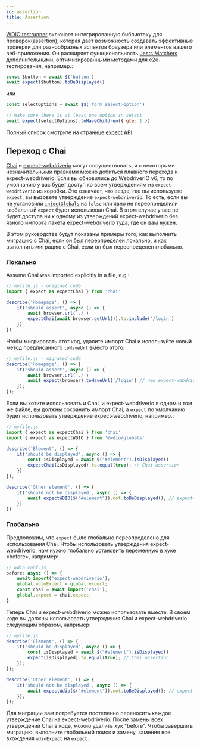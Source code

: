 ```yaml
---
id: assertion
title: Assertion
---
```


[WDIO testrunner](https://webdriver.io/docs/clioptions) включает интегрированную библиотеку для проверок(assertion), которая дает возможность создавать эффективные проверки для разнообразных аспектов браузера или элементов вашего веб-приложения. Он расширяет функциональность [Jests Matchers](https://jestjs.io/docs/en/using-matchers) дополнительными, оптимизированными методами для e2e-тестирования, например.:

```js
const $button = await $('button')
await expect($button).toBeDisplayed()
```

или

```js
const selectOptions = await $$('form select>option')

// make sure there is at least one option in select
await expect(selectOptions).toHaveChildren({ gte: 1 })
```

Полный список смотрите на странице [expect API](/docs/api/expect-webdriverio).

## Переход с Chai

[Chai](https://www.chaijs.com/) и [expect-webdriverio](https://github.com/webdriverio/expect-webdriverio#readme) могут сосуществовать, и с некоторыми незначительными правками можно добиться плавного перехода к expect-webdriverio. Если вы обновились до WebdriverIO v6, то по умолчанию у вас будет доступ ко всем утверждениям из `expect-webdriverio` из коробки. Это означает, что везде, где вы используете `expect`, вы вызовете утверждение `expect-webdriverio`. То есть, если вы не установили [`injectGlobals`](/docs/configuration#injectglobals) на `false` или явно не переопределили глобальный `expect` будет использован Chai. В этом случае у вас не будет доступа ни к одному из утверждений expect-webdriverio без явного импорта пакета expect-webdriverio туда, где он вам нужен.

В этом руководстве будут показаны примеры того, как выполнить миграцию с Chai, если он был переопределен локально, и как выполнить миграцию с Chai, если он был переопределен глобально.

### Локально

Assume Chai was imported explicitly in a file, e.g.:

```js
// myfile.js - original code
import { expect as expectChai } from 'chai'

describe('Homepage', () => {
    it('should assert', async () => {
        await browser.url('./')
        expectChai(await browser.getUrl()).to.include('/login')
    })
})
```

Чтобы мигрировать этот код, удалите импорт Chai и используйте новый метод предписанного `toHaveUrl` вместо этого:

```js
// myfile.js - migrated code
describe('Homepage', () => {
    it('should assert', async () => {
        await browser.url('./')
        await expect(browser).toHaveUrl('/login') // new expect-webdriverio API method https://webdriver.io/docs/api/expect-webdriverio.html#tohaveurl
    });
});
```

Если вы хотите использовать и Chai, и expect-webdriverio в одном и том же файле, вы должны сохранить импорт Chai, а `expect` по умолчанию будет использовать утверждение expect-webdriverio, например.:

```js
// myfile.js
import { expect as expectChai } from 'chai'
import { expect as expectWDIO } from '@wdio/globals'

describe('Element', () => {
    it('should be displayed', async () => {
        const isDisplayed = await $("#element").isDisplayed()
        expectChai(isDisplayed).to.equal(true); // Chai assertion
    })
});

describe('Other element', () => {
    it('should not be displayed', async () => {
        await expectWDIO($("#element")).not.toBeDisplayed(); // expect-webdriverio assertion
    })
})
```

### Глобально

Предположим, что `expect` было глобально переопределено для использования Chai. Чтобы использовать утверждения expect-webdriverio, нам нужно глобально установить переменную в хуке «before», например:

```js
// wdio.conf.js
before: async () => {
    await import('expect-webdriverio');
    global.wdioExpect = global.expect;
    const chai = await import('chai');
    global.expect = chai.expect;
}
```

Теперь Chai и expect-webdriverio можно использовать вместе. В своем коде вы должны использовать утверждения Chai и expect-webdriverio следующим образом, например:

```js
// myfile.js
describe('Element', () => {
    it('should be displayed', async () => {
        const isDisplayed = await $("#element").isDisplayed()
        expect(isDisplayed).to.equal(true); // Chai assertion
    });
});

describe('Other element', () => {
    it('should not be displayed', async () => {
        await expectWdio($("#element")).not.toBeDisplayed(); // expect-webdriverio assertion
    });
});
```

Для миграции вам потребуется постепенно переносить каждое утверждение Chai на expect-webdriverio. После замены всех утверждений Chai в коде, можно удалить хук "before". Чтобы завершить миграцию, выполните глобальный поиск и замену, заменив все вхождения `wdioExpect` на `expect`.
